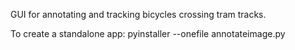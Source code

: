 GUI for annotating and tracking bicycles crossing tram tracks.

To create a standalone app: pyinstaller --onefile annotateimage.py

